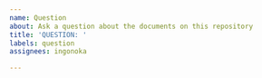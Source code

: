 ```yaml
---
name: Question
about: Ask a question about the documents on this repository
title: 'QUESTION: '
labels: question
assignees: ingonoka

---
```



